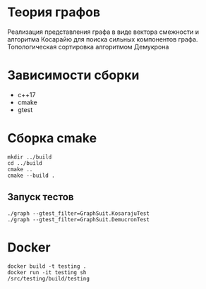 # Теория графов

Реализация представления графа в виде вектора смежности и алгоритма Косарайю для поиска сильных компонентов графа.
Топологическая сортировка алгоритмом Демукрона

# Зависимости сборки

* c++17
* cmake
* gtest

# Сборка cmake

``` shell
mkdir ../build
cd ../build
cmake ..
cmake --build .
```

## Запуск тестов

```shell 
./graph --gtest_filter=GraphSuit.KosarajuTest
./graph --gtest_filter=GraphSuit.DemucronTest
```

# Docker

```shell
docker build -t testing .
docker run -it testing sh
/src/testing/build/testing
```
